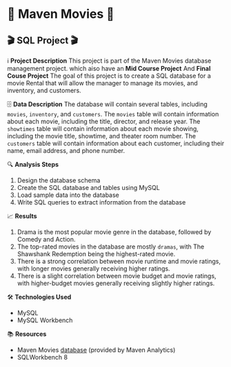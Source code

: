 # 🍿 Maven Movies 🍿
## 🎬 SQL Project 🎬

ℹ️  **Project Description**
This project is part of the Maven Movies database management project. which aiso have an **Mid Course Project** And **Final Couse Project** The goal of this project is to create a SQL database for a movie Rental that will allow the manager to manage its movies, and inventory, and customers.

🗄️ **Data Description**
The database will contain several tables, including `movies`, `inventory`, and `customers`. The `movies` table will contain information about each movie, including the title, director, and release year. The `showtimes` table will contain information about each movie showing, including the movie title, showtime, and theater room number. The `customers` table will contain information about each customer, including their name, email address, and phone number. 

🔍 **Analysis Steps**
1. Design the database schema
2. Create the SQL database and tables using MySQL
3. Load sample data into the database
4. Write SQL queries to extract information from the database

📈 **Results**
1. Drama is the most popular movie genre in the database, followed by Comedy and Action.
2. The top-rated movies in the database are mostly `dramas`, with The Shawshank Redemption being the highest-rated movie.
3. There is a strong correlation between movie runtime and movie ratings, with longer movies generally receiving higher ratings.
4. There is a slight correlation between movie budget and movie ratings, with higher-budget movies generally receiving slightly higher ratings.

🛠️ **Technologies Used**
- MySQL
- MySQL Workbench


📚 **Resources**
- Maven Movies [database](https://courses.mavenanalytics.io/courses/take/mysql-data-analysis/downloads/7655459-download-course-resources) (provided by Maven Analytics)
- SQLWorkbench 8

